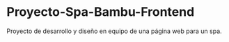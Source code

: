 # Proyecto-Spa-Bambu-Frontend
Proyecto de desarrollo y diseño en equipo de una página web para un spa.

